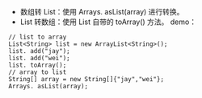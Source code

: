 
- 数组转 List：使用 Arrays. asList(array) 进行转换。
- List 转数组：使用 List 自带的 toArray() 方法。
demo：

```
// list to array
List<String> list = new ArrayList<String>();
list. add("jay");
list. add("wei");
list. toArray();
// array to list
String[] array = new String[]{"jay","wei"};
Arrays. asList(array);
```

